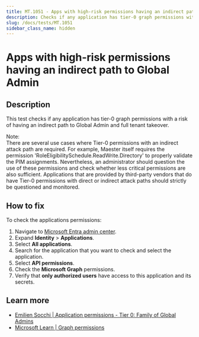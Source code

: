 ```yaml
---
title: MT.1051 - Apps with high-risk permissions having an indirect path to Global Admin
description: Checks if any application has tier-0 graph permissions with a risk of having an indirect path to Global Admin and full tenant takeover.
slug: /docs/tests/MT.1051
sidebar_class_name: hidden
---
```


# Apps with high-risk permissions having an indirect path to Global Admin

## Description

This test checks if any application has tier-0 graph permissions with a risk of having an indirect path to Global Admin and full tenant takeover.

Note:\
There are several use cases where Tier-0 permissions with an indirect attack path are required. For example, Maester itself requires the permission 'RoleEligibilitySchedule.ReadWrite.Directory' to properly validate the PIM assignments. Nevertheless, an administrator should question the use of these permissions and check whether less critical permissions are also sufficient. Applications that are provided by third-party vendors that do have Tier-0 permissions with direct or indirect attack paths should strictly be questioned and monitored.

## How to fix

To check the applications permissions:
1. Navigate to [Microsoft Entra admin center](https://entra.microsoft.com/).
2. Expand **Identity** > **Applications**.
3. Select **All applications**.
4. Search for the application that you want to check and select the application.
5. Select **API permissions**.
6. Check the **Microsoft Graph** permissions.
7. Verify that **only authorized users** have access to this application and its secrets.

## Learn more

* [Emilien Socchi | Application permissions - Tier 0: Family of Global Admins](https://github.com/emiliensocchi/azure-tiering/tree/main/Microsoft%20Graph%20application%20permissions#tier-0)
* [Microsoft Learn | Graph permissions](https://learn.microsoft.com/en-us/graph/permissions-reference)